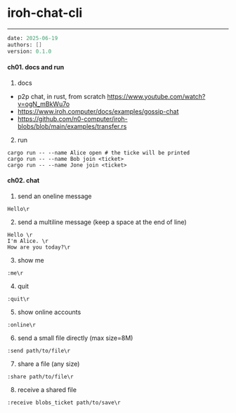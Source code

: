 # iroh-chat-cli
---
```meta
date: 2025-06-19
authors: []
version: 0.1.0
```


#### ch01. docs and run
1. docs
- p2p chat, in rust, from scratch
  https://www.youtube.com/watch?v=ogN_mBkWu7o
- https://www.iroh.computer/docs/examples/gossip-chat
- https://github.com/n0-computer/iroh-blobs/blob/main/examples/transfer.rs

2. run
```
cargo run -- --name Alice open # the ticke will be printed
cargo run -- --name Bob join <ticket>
cargo run -- --name Jone join <ticket>
```

#### ch02. chat
1. send an oneline message
```
Hello\r
```

2. send a multiline message (keep a space at the end of line)
```
Hello \r
I'm Alice. \r
How are you today?\r
```

3. show me
```
:me\r
```

4. quit
```
:quit\r
```

5. show online accounts
```
:online\r
```

6. send a small file directly (max size=8M)
```
:send path/to/file\r
```

7. share a file (any size)
```
:share path/to/file\r
```

8. receive a shared file
```
:receive blobs_ticket path/to/save\r
```
